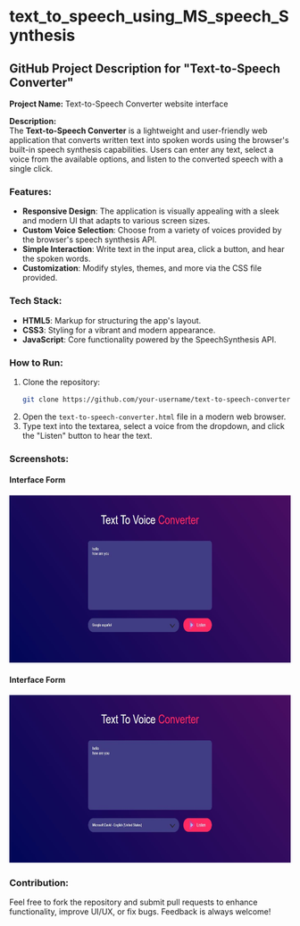 # text_to_speech_using_MS_speech_Synthesis
## GitHub Project Description for "Text-to-Speech Converter"

**Project Name:** Text-to-Speech Converter website interface

**Description:**  
The **Text-to-Speech Converter** is a lightweight and user-friendly web application that converts written text into spoken words using the browser's built-in speech synthesis capabilities. Users can enter any text, select a voice from the available options, and listen to the converted speech with a single click. 

### Features:
- **Responsive Design**: The application is visually appealing with a sleek and modern UI that adapts to various screen sizes.
- **Custom Voice Selection**: Choose from a variety of voices provided by the browser's speech synthesis API.
- **Simple Interaction**: Write text in the input area, click a button, and hear the spoken words.
- **Customization**: Modify styles, themes, and more via the CSS file provided.

### Tech Stack:
- **HTML5**: Markup for structuring the app's layout.
- **CSS3**: Styling for a vibrant and modern appearance.
- **JavaScript**: Core functionality powered by the SpeechSynthesis API.

### How to Run:
1. Clone the repository:
   ```bash
   git clone https://github.com/your-username/text-to-speech-converter.git
   ```
2. Open the `text-to-speech-converter.html` file in a modern web browser.
3. Type text into the textarea, select a voice from the dropdown, and click the "Listen" button to hear the text.

### Screenshots:
#### Interface Form
<img src="1.jpg" alt="Interface Form Preview-one" width="600" height="300"/>

#### Interface Form
<img src="2.JPG" alt="Interface Form Preview-two" width="600" height="300"/>

### Contribution:
Feel free to fork the repository and submit pull requests to enhance functionality, improve UI/UX, or fix bugs. Feedback is always welcome!
